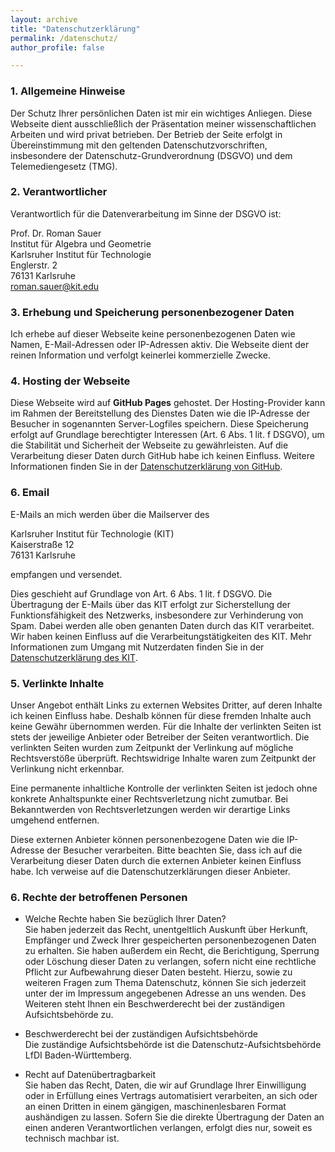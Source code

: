 ```yaml
---
layout: archive
title: "Datenschutzerklärung"
permalink: /datenschutz/
author_profile: false

---
```



### 1. Allgemeine Hinweise

Der Schutz Ihrer persönlichen Daten ist mir ein wichtiges Anliegen. Diese Webseite dient ausschließlich der Präsentation meiner wissenschaftlichen Arbeiten und wird privat betrieben. Der Betrieb der Seite erfolgt in Übereinstimmung mit den geltenden Datenschutzvorschriften, insbesondere der Datenschutz-Grundverordnung (DSGVO) und dem Telemediengesetz (TMG).

### 2. Verantwortlicher

Verantwortlich für die Datenverarbeitung im Sinne der DSGVO ist:

Prof. Dr. Roman Sauer <br>
Institut für Algebra und Geometrie<br>
Karlsruher Institut für Technologie <br>
Englerstr. 2 <br>
76131 Karlsruhe<br>
roman.sauer@kit.edu<br>

### 3. Erhebung und Speicherung personenbezogener Daten

Ich erhebe auf dieser Webseite keine personenbezogenen Daten wie Namen, E-Mail-Adressen oder IP-Adressen aktiv. Die Webseite dient der reinen Information und verfolgt keinerlei kommerzielle Zwecke.

### 4. Hosting der Webseite

Diese Webseite wird auf **GitHub Pages** gehostet. Der Hosting-Provider kann im Rahmen der Bereitstellung des Dienstes Daten wie die IP-Adresse der Besucher in sogenannten Server-Logfiles speichern. Diese Speicherung erfolgt auf Grundlage berechtigter Interessen (Art. 6 Abs. 1 lit. f DSGVO), um die Stabilität und Sicherheit der Webseite zu gewährleisten. Auf die Verarbeitung dieser Daten durch GitHub habe ich keinen Einfluss. Weitere Informationen finden Sie in der [Datenschutzerklärung von GitHub](https://docs.github.com/en/site-policy/privacy-policies/github-privacy-statement).


### 6. Email 

E-Mails an mich werden über die Mailserver des

Karlsruher Institut für Technologie (KIT)<br>
Kaiserstraße 12<br>
76131 Karlsruhe<br>

empfangen und versendet.<br>

Dies geschieht auf Grundlage von Art. 6 Abs. 1 lit. f DSGVO. Die Übertragung der E-Mails über das KIT erfolgt zur Sicherstellung der Funktionsfähigkeit des Netzwerks, insbesondere zur Verhinderung von Spam. Dabei werden alle oben genanten Daten durch das KIT verarbeitet. Wir haben keinen Einfluss auf die Verarbeitungstätigkeiten des KIT. Mehr Informationen zum Umgang mit Nutzerdaten finden Sie in der [Datenschutzerklärung des KIT]().

### 5. Verlinkte Inhalte

Unser Angebot enthält Links zu externen Websites Dritter, auf deren Inhalte ich keinen Einfluss habe. Deshalb können für diese fremden Inhalte auch keine Gewähr übernommen werden. Für die Inhalte der verlinkten Seiten ist stets der jeweilige Anbieter oder Betreiber der Seiten verantwortlich. Die verlinkten Seiten wurden zum Zeitpunkt der Verlinkung auf mögliche Rechtsverstöße überprüft. Rechtswidrige Inhalte waren zum Zeitpunkt der Verlinkung nicht erkennbar.

Eine permanente inhaltliche Kontrolle der verlinkten Seiten ist jedoch ohne konkrete Anhaltspunkte einer Rechtsverletzung nicht zumutbar. Bei Bekanntwerden von Rechtsverletzungen werden wir derartige Links umgehend entfernen.

Diese externen Anbieter können personenbezogene Daten wie die IP-Adresse der Besucher verarbeiten. Bitte beachten Sie, dass ich auf die Verarbeitung dieser Daten durch die externen Anbieter keinen Einfluss habe. Ich verweise auf die Datenschutzerklärungen dieser Anbieter. 


### 6. Rechte der betroffenen Personen

- Welche Rechte haben Sie bezüglich Ihrer Daten?<br>
Sie haben jederzeit das Recht, unentgeltlich Auskunft über Herkunft, Empfänger und Zweck Ihrer gespeicherten personenbezogenen Daten zu erhalten. Sie haben außerdem ein Recht, die Berichtigung, Sperrung oder Löschung dieser Daten zu verlangen, sofern nicht eine rechtliche Pflicht zur Aufbewahrung dieser Daten besteht. Hierzu, sowie zu weiteren Fragen zum Thema Datenschutz, können Sie sich jederzeit unter der im Impressum angegebenen Adresse an uns wenden. Des Weiteren steht Ihnen ein Beschwerderecht bei der zuständigen Aufsichtsbehörde zu.

- Beschwerderecht bei der zuständigen Aufsichtsbehörde<br>
Die zuständige Aufsichtsbehörde ist die Datenschutz-Aufsichtsbehörde LfDI Baden-Württemberg.

- Recht auf Datenübertragbarkeit<br>
Sie haben das Recht, Daten, die wir auf Grundlage Ihrer Einwilligung oder in Erfüllung eines Vertrags automatisiert verarbeiten, an sich oder an einen Dritten in einem gängigen, maschinenlesbaren Format aushändigen zu lassen. Sofern Sie die direkte Übertragung der Daten an einen anderen Verantwortlichen verlangen, erfolgt dies nur, soweit es technisch machbar ist.